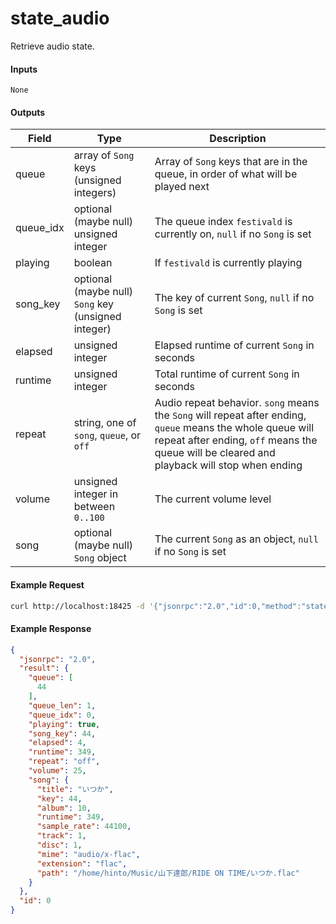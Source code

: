 # state_audio
Retrieve audio state.

#### Inputs

`None`

#### Outputs

| Field     | Type                                                | Description |
|-----------|-----------------------------------------------------|-------------|
| queue     | array of `Song` keys (unsigned integers)            | Array of `Song` keys that are in the queue, in order of what will be played next
| queue_idx | optional (maybe null) unsigned integer              | The queue index `festivald` is currently on, `null` if no `Song` is set
| playing   | boolean                                             | If `festivald` is currently playing
| song_key  | optional (maybe null) `Song` key (unsigned integer) | The key of current `Song`, `null` if no `Song` is set
| elapsed   | unsigned integer                                    | Elapsed runtime of current `Song` in seconds
| runtime   | unsigned integer                                    | Total runtime of current `Song` in seconds
| repeat    | string, one of `song`, `queue`, or `off`            | Audio repeat behavior. `song` means the `Song` will repeat after ending, `queue` means the whole queue will repeat after ending, `off` means the queue will be cleared and playback will stop when ending
| volume    | unsigned integer in between `0..100`                | The current volume level
| song      | optional (maybe null) `Song` object                 | The current `Song` as an object, `null` if no `Song` is set


#### Example Request
```bash
curl http://localhost:18425 -d '{"jsonrpc":"2.0","id":0,"method":"state_audio"}'
```

#### Example Response
```json
{
  "jsonrpc": "2.0",
  "result": {
    "queue": [
      44
    ],
    "queue_len": 1,
    "queue_idx": 0,
    "playing": true,
    "song_key": 44,
    "elapsed": 4,
    "runtime": 349,
    "repeat": "off",
    "volume": 25,
    "song": {
      "title": "いつか",
      "key": 44,
      "album": 10,
      "runtime": 349,
      "sample_rate": 44100,
      "track": 1,
      "disc": 1,
      "mime": "audio/x-flac",
      "extension": "flac",
      "path": "/home/hinto/Music/山下達郎/RIDE ON TIME/いつか.flac"
    }
  },
  "id": 0
}
```
